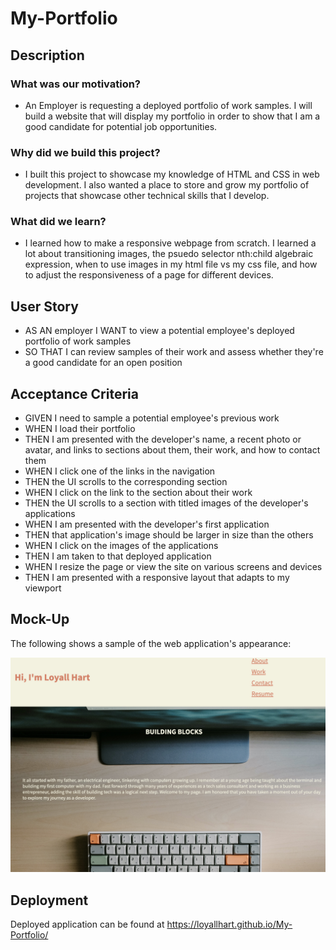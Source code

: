 # My-Portfolio

## Description

### What was our motivation?

- An Employer is requesting a deployed portfolio of work samples. I will build a website that will display my portfolio in order to show that I am a good candidate for potential job opportunities. 

### Why did we build this project?

- I built this project to showcase my knowledge of HTML and CSS in web development. I also wanted a place to store and grow my portfolio of projects that showcase other technical skills that I develop. 

### What did we learn? 
- I learned how to make a responsive webpage from scratch. I learned a lot about transitioning images, the psuedo selector nth:child algebraic expression, when to use images in my html file vs my css file, and how to adjust the responsiveness of a page for different devices. 

## User Story

- AS AN employer
I WANT to view a potential employee's deployed portfolio of work samples
- SO THAT I can review samples of their work and assess whether they're a good candidate for an open position

## Acceptance Criteria

- GIVEN I need to sample a potential employee's previous work
- WHEN I load their portfolio
- THEN I am presented with the developer's name, a recent photo or avatar, and links to sections about them, their work, and how to contact them
- WHEN I click one of the links in the navigation
- THEN the UI scrolls to the corresponding section
- WHEN I click on the link to the section about their work
- THEN the UI scrolls to a section with titled images of the developer's applications
- WHEN I am presented with the developer's first application
- THEN that application's image should be larger in size than the others
- WHEN I click on the images of the applications
- THEN I am taken to that deployed application
- WHEN I resize the page or view the site on various screens and devices
- THEN I am presented with a responsive layout that adapts to my viewport

## Mock-Up


The following shows a sample of the web application's appearance:

![](assets/images/Sample.jpg)


## Deployment 

Deployed application can be found at https://loyallhart.github.io/My-Portfolio/
